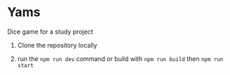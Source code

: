 # Yams
Dice game for a study project

1. Clone the repository locally

2. run the ```npm run dev``` command or build with ```npm run build``` then ```npm run start```
